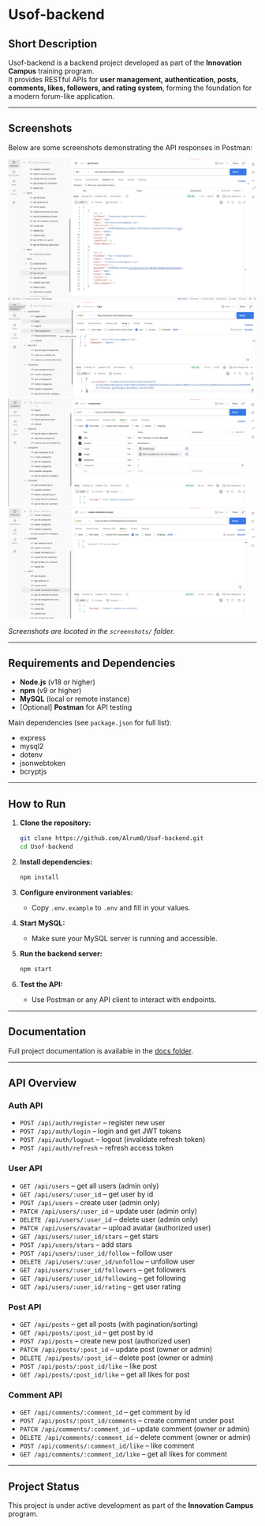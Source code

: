 # Usof-backend

## Short Description

Usof-backend is a backend project developed as part of the **Innovation Campus** training program.  
It provides RESTful APIs for **user management, authentication, posts, comments, likes, followers, and rating system**, forming the foundation for a modern forum-like application.

---

## Screenshots

Below are some screenshots demonstrating the API responses in Postman:

![User List API](screenshots/user-list.png)  
![Authentication API](screenshots/auth-api.png)  
![Post Creation API](screenshots/post-create.png)  
![Comment API](screenshots/comment-api.png)  

*Screenshots are located in the `screenshots/` folder.*

---

## Requirements and Dependencies

- **Node.js** (v18 or higher)  
- **npm** (v9 or higher)  
- **MySQL** (local or remote instance)  
- [Optional] **Postman** for API testing  

Main dependencies (see `package.json` for full list):  
- express  
- mysql2  
- dotenv  
- jsonwebtoken  
- bcryptjs  

---

## How to Run

1. **Clone the repository:**
   ```bash
   git clone https://github.com/Alrum0/Usof-backend.git
   cd Usof-backend
   ```

2. **Install dependencies:**
   ```bash
   npm install
   ```

3. **Configure environment variables:**
   - Copy `.env.example` to `.env` and fill in your values.

4. **Start MySQL:**
   - Make sure your MySQL server is running and accessible.

5. **Run the backend server:**
   ```bash
   npm start
   ```

6. **Test the API:**
   - Use Postman or any API client to interact with endpoints.

---

## Documentation
Full project documentation is available in the [docs folder](./docs).

---

## API Overview

### Auth API
- `POST /api/auth/register` – register new user
- `POST /api/auth/login` – login and get JWT tokens
- `POST /api/auth/logout` – logout (invalidate refresh token)
- `POST /api/auth/refresh` – refresh access token

### User API
- `GET /api/users` – get all users (admin only)
- `GET /api/users/:user_id` – get user by id
- `POST /api/users` – create user (admin only)
- `PATCH /api/users/:user_id` – update user (admin only)
- `DELETE /api/users/:user_id` – delete user (admin only)
- `PATCH /api/users/avatar` – upload avatar (authorized user)
- `GET /api/users/:user_id/stars` – get stars
- `POST /api/users/stars` – add stars
- `POST /api/users/:user_id/follow` – follow user
- `DELETE /api/users/:user_id/unfollow` – unfollow user
- `GET /api/users/:user_id/followers` – get followers
- `GET /api/users/:user_id/following` – get following
- `GET /api/users/:user_id/rating` – get user rating

### Post API
- `GET /api/posts` – get all posts (with pagination/sorting)
- `GET /api/posts/:post_id` – get post by id
- `POST /api/posts` – create new post (authorized user)
- `PATCH /api/posts/:post_id` – update post (owner or admin)
- `DELETE /api/posts/:post_id` – delete post (owner or admin)
- `POST /api/posts/:post_id/like` – like post
- `GET /api/posts/:post_id/like` – get all likes for post

### Comment API
- `GET /api/comments/:comment_id` – get comment by id
- `POST /api/posts/:post_id/comments` – create comment under post
- `PATCH /api/comments/:comment_id` – update comment (owner or admin)
- `DELETE /api/comments/:comment_id` – delete comment (owner or admin)
- `POST /api/comments/:comment_id/like` – like comment
- `GET /api/comments/:comment_id/like` – get all likes for comment

---

## Project Status

This project is under active development as part of the **Innovation Campus** program.
